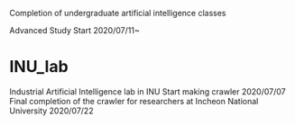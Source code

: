 Completion of undergraduate artificial intelligence classes

Advanced Study Start 2020/07/11~
# INU_lab
Industrial Artificial Intelligence lab in INU
Start making crawler 2020/07/07
Final completion of the crawler for researchers at Incheon National University 2020/07/22
